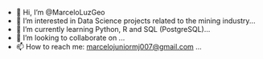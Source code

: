 - 👋 Hi, I’m @MarceloLuzGeo
- 👀 I’m interested in Data Science projects related to the mining industry...
- 🌱 I’m currently learning Python, R and SQL (PostgreSQL)...
- 💞️ I’m looking to collaborate on ...
- 📫 How to reach me: marcelojuniormj007@gmail.com ...

<!---
MarceloLuzGeo/MarceloLuzGeo is a ✨ special ✨ repository because its `README.md` (this file) appears on your GitHub profile.
You can click the Preview link to take a look at your changes.
--->
